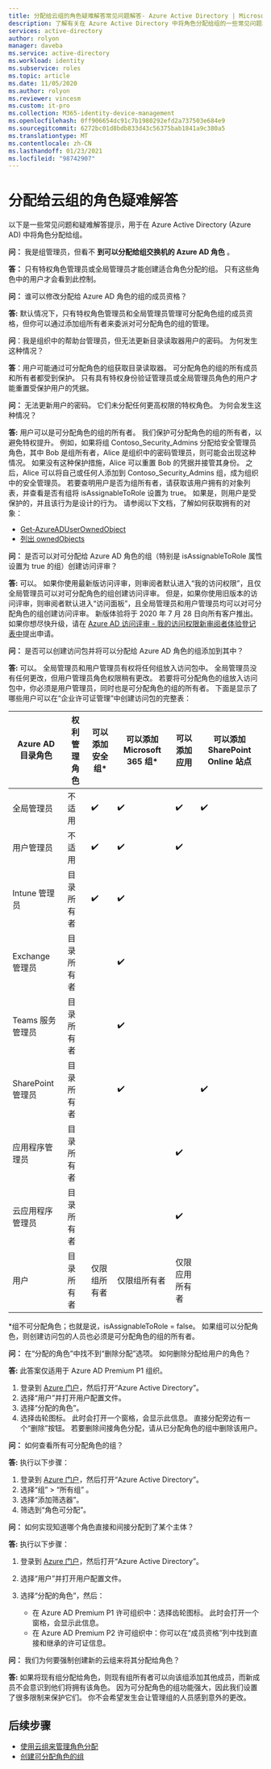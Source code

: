 ```yaml
---
title: 分配给云组的角色疑难解答常见问题解答- Azure Active Directory | Microsoft Docs
description: 了解有关在 Azure Active Directory 中将角色分配给组的一些常见问题和疑难解答提示。
services: active-directory
author: rolyon
manager: daveba
ms.service: active-directory
ms.workload: identity
ms.subservice: roles
ms.topic: article
ms.date: 11/05/2020
ms.author: rolyon
ms.reviewer: vincesm
ms.custom: it-pro
ms.collection: M365-identity-device-management
ms.openlocfilehash: 0ff906654dc91c7b1980292efd2a737503e684e9
ms.sourcegitcommit: 6272bc01d8bdb833d43c56375bab1841a9c380a5
ms.translationtype: MT
ms.contentlocale: zh-CN
ms.lasthandoff: 01/23/2021
ms.locfileid: "98742907"
---
```

# <a name="troubleshooting-roles-assigned-to-cloud-groups"></a>分配给云组的角色疑难解答

以下是一些常见问题和疑难解答提示，用于在 Azure Active Directory (Azure AD) 中将角色分配给组。

**问：** 我是组管理员，但看不 **到可以分配给组交换机的 Azure AD 角色** 。

**答：** 只有特权角色管理员或全局管理员才能创建适合角色分配的组。 只有这些角色中的用户才会看到此控制。

**问：** 谁可以修改分配给 Azure AD 角色的组的成员资格？

**答:** 默认情况下，只有特权角色管理员和全局管理员管理可分配角色组的成员资格，但你可以通过添加组所有者来委派对可分配角色的组的管理。

**问**：我是组织中的帮助台管理员，但无法更新目录读取器用户的密码。 为何发生这种情况？

**答**：用户可能通过可分配角色的组获取目录读取器。 可分配角色的组的所有成员和所有者都受到保护。 只有具有特权身份验证管理员或全局管理员角色的用户才能重置受保护用户的凭据。

**问：** 无法更新用户的密码。 它们未分配任何更高权限的特权角色。 为何会发生这种情况？

**答:** 用户可以是可分配角色的组的所有者。 我们保护可分配角色的组的所有者，以避免特权提升。 例如，如果将组 Contoso_Security_Admins 分配给安全管理员角色，其中 Bob 是组所有者，Alice 是组织中的密码管理员，则可能会出现这种情况。 如果没有这种保护措施，Alice 可以重置 Bob 的凭据并接管其身份。 之后，Alice 可以将自己或任何人添加到 Contoso_Security_Admins 组，成为组织中的安全管理员。 若要查明用户是否为组所有者，请获取该用户拥有的对象列表，并查看是否有组将 isAssignableToRole 设置为 true。 如果是，则用户是受保护的，并且该行为是设计的行为。 请参阅以下文档，了解如何获取拥有的对象：

- [Get-AzureADUserOwnedObject](/powershell/module/azuread/get-azureaduserownedobject)  
- [列出 ownedObjects](/graph/api/user-list-ownedobjects?tabs=http)

**问：** 是否可以对可分配给 Azure AD 角色的组（特别是 isAssignableToRole 属性设置为 true 的组）创建访问评审？  

**答:** 可以。 如果你使用最新版访问评审，则审阅者默认进入“我的访问权限”，且仅全局管理员可以对可分配角色的组创建访问评审。 但是，如果你使用旧版本的访问评审，则审阅者默认进入“访问面板”，且全局管理员和用户管理员均可以对可分配角色的组创建访问评审。 新版体验将于 2020 年 7 月 28 日向所有客户推出。如果你想尽快升级，请在 [Azure AD 访问评审 - 我的访问权限新审阅者体验登记表中](https://forms.microsoft.com/Pages/ResponsePage.aspx?id=v4j5cvGGr0GRqy180BHbR5dv-S62099HtxdeKIcgO-NUOFJaRDFDWUpHRk8zQ1BWVU1MMTcyQ1FFUi4u)提出申请。

**问：** 是否可以创建访问包并将可以分配给 Azure AD 角色的组添加到其中？

**答:** 可以。 全局管理员和用户管理员有权将任何组放入访问包中。 全局管理员没有任何更改，但用户管理员角色权限稍有更改。 若要将可分配角色的组放入访问包中，你必须是用户管理员，同时也是可分配角色的组的所有者。 下面是显示了哪些用户可以在“企业许可证管理”中创建访问包的完整表：

Azure AD 目录角色 | 权利管理角色 | 可以添加安全组\* | 可以添加 Microsoft 365 组\* | 可以添加应用 | 可以添加 SharePoint Online 站点
----------------------- | --------------------------- | ----------------------- | ------------------------- | ----------- |  -----------------------------
全局管理员 | 不适用 | ✔️ | ✔️ | ✔️  | ✔️
用户管理员  | 不适用  | ✔️  | ✔️  | ✔️
Intune 管理员 | 目录所有者 | ✔️  | ✔️  | &nbsp;  | &nbsp;
Exchange 管理员  | 目录所有者  | &nbsp; | ✔️  | &nbsp;  | &nbsp;
Teams 服务管理员 | 目录所有者  | &nbsp; | ✔️  | &nbsp;  | &nbsp;
SharePoint 管理员 | 目录所有者 | &nbsp; | ✔️  | &nbsp;  | ✔️ 
应用程序管理员 | 目录所有者  | &nbsp;  | &nbsp; | ✔️  | &nbsp;
云应用程序管理员 | 目录所有者  | &nbsp;  | &nbsp; | ✔️  | &nbsp;
用户 | 目录所有者 | 仅限组所有者 | 仅限组所有者 | 仅限应用所有者  | &nbsp;

\*组不可分配角色；也就是说，isAssignableToRole = false。 如果组可以分配角色，则创建访问包的人员也必须是可分配角色的组的所有者。

**问：** 在“分配的角色”中找不到“删除分配”选项。 如何删除分配给用户的角色？

**答:** 此答案仅适用于 Azure AD Premium P1 组织。

1. 登录到 [Azure 门户](https://portal.azure.com)，然后打开“Azure Active Directory”。
1. 选择“用户”并打开用户配置文件。
1. 选择“分配的角色”。
1. 选择齿轮图标。 此时会打开一个窗格，会显示此信息。 直接分配旁边有一个“删除”按钮。 若要删除间接角色分配，请从已分配角色的组中删除该用户。

**问：** 如何查看所有可分配角色的组？

**答:** 执行以下步骤：

1. 登录到 [Azure 门户](https://portal.azure.com)，然后打开“Azure Active Directory”。
1. 选择“组” > “所有组” 。
1. 选择“添加筛选器”。
1. 筛选到“角色可分配”。

**问：** 如何实现知道哪个角色直接和间接分配到了某个主体？

**答:** 执行以下步骤：

1. 登录到 [Azure 门户](https://portal.azure.com)，然后打开“Azure Active Directory”。
1. 选择“用户”并打开用户配置文件。
1. 选择“分配的角色”，然后：

    - 在 Azure AD Premium P1 许可组织中：选择齿轮图标。 此时会打开一个窗格，会显示此信息。
    - 在 Azure AD Premium P2 许可组织中：你可以在“成员资格”列中找到直接和继承的许可证信息。

**问：** 我们为何要强制创建新的云组来将其分配给角色？  

**答:** 如果将现有组分配给角色，则现有组所有者可以向该组添加其他成员，而新成员不会意识到他们将拥有该角色。 因为可分配角色的组功能强大，因此我们设置了很多限制来保护它们。 你不会希望发生会让管理组的人员感到意外的更改。

## <a name="next-steps"></a>后续步骤

- [使用云组来管理角色分配](groups-concept.md)
- [创建可分配角色的组](groups-create-eligible.md)
